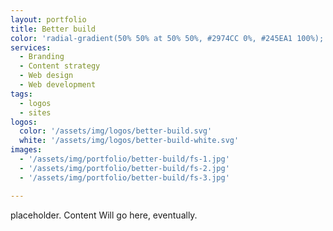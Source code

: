```yaml
---
layout: portfolio
title: Better build 
color: 'radial-gradient(50% 50% at 50% 50%, #2974CC 0%, #245EA1 100%);'
services:
  - Branding
  - Content strategy
  - Web design
  - Web development
tags: 
  - logos
  - sites 
logos: 
  color: '/assets/img/logos/better-build.svg'
  white: '/assets/img/logos/better-build-white.svg'
images:
  - '/assets/img/portfolio/better-build/fs-1.jpg'
  - '/assets/img/portfolio/better-build/fs-2.jpg'
  - '/assets/img/portfolio/better-build/fs-3.jpg'

---
```


placeholder. Content Will go here, eventually.